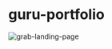 # guru-portfolio
![grab-landing-page](https://github.com/winnie1312/grab/blob/master/grab-landingpage-winnie.gif)
